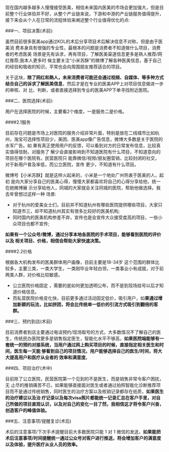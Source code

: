 


 
现在国内越多越多人慢慢接受医美，相信未来国内医美的市场会更加强大，但是目前整个行业体验并不好，从整个产业链来说，下游和中游的产业链服务值得提升，接下来会从个人在日常的流程体验来阐述整个行业值得优化的点:

###一、项目决策(术前):

虽然目前很多医美app通过KOL的术后分享项目术后解决信息不对称，但是由于医美消 费本身具有很强的专业性，最根本的问题是消费者不知道做什么项目，消费者的考虑医美 场景是先有诉求，再有项目，了解医美渠道信息更多是熟人推荐/网红推荐;我本人更多时 候主要关注“小米苏酥”的微博了解各种医美信息，基于自己的经验和吸收的知识，平常也会向周围朋友推荐适合的项目。

关于这块，**除了网红和熟人，未来消费者可能还会通过视频、自媒体、等多种方式结合自己的诉求了解医美信息**，然后才是在专业的医美APP上对项目信息做进一步的审核、对 比、判断，或者直接选择到专业的医美APP下单寻找附近医院。

###二、医院选择(术前):

 用户在选择医院的时候，主要看2个维度，一是服务二是价格。
 
####2.1服务

 目前存在问题是市场上对医院的服务介绍非常片面，特别是放在二线城市比如杭州，淘宝可选择性项目少，美团、医美app像广告信息，微博大多数是关于医院的水军广告。如 果有真正使用用户的反馈，可以看到对方的日常发布信息，比较真实值得信耐。对服务了 解少会直接影响到不知道医院有什么项目，不知道意向的项目在哪个医院有。民营医院只 能靠微信/视频/朋友圈营销，比较封闭的社交，对于新用户普及率低，而公立医院，宣传 更少，不知道有什么项目。
	
微博号【小米苏酥】就是这样火起来的，小米是一个地处广州热衷于医美的人，起初 是向大家分享自己的医美心得，慢慢大家都喜欢将自己的心得分享给他，统一在她微博展 示分享给他人，同城的大家就会关注同城的医院，帮助他做选择。我去年曾想过这样一种 场景:

* 对于杭州的爱美女士们，目前并不知道杭州有哪些医院提供哪些项目，大家只 知道市三，却不知道杭州其实有很多比较好的医美机构;
* 同时国内的医美机构参差不弃，宣传也是会宣传大众接受度高的项目，一些小 众项目也都不宣传;

**如果有一个公众号/微博，通过分享本地各医院的手术项目，能够看到医院的评价以及 相关项目、价格，相信会帮助大家快速决策。**

####2.2价格

根据各大机构发布的医美群体用户画像，目前主要是18-34岁 这个范围的群体比较多，主要三类，一类大学生，一类刚毕业年轻白领，一类事业小有成就，对于前两类人群，对价格比较敏感。

* 公立医院价格固定 ，需要的是如何更加透明公布，而不是到现场挂号以后才知道价格信息。 
* 而私营医院价格变化快，目前更多通过活动固定低价，吸引用户，如**果通过增加新颖的玩法，比如拼团，将会比传统单一低价的引流方式吸引到翻倍的客群。**

###三、预约到店(术前)

目前消费者到店主要通过电话预约/现场取号的方式，大多数情况不了解自己的医生，传统民办医院更多是销售指定医生，智能化水平不够高，**如果医院端能够有一套统一的预约对接系统，当用户通过网上购买项目的时候，直接指定相关医生和时间，医生每一天能 够看到自己的项目情况，用户能够选择自己的医生/时间，将大大提高用户和医疗从业者的 效率和满意度**。

###四、项目治疗(术中)

目前除了公立医院，民营医院第一个见到的不是医生，而是销售非常令客户困扰，无 止尽的推销痛苦不已，如果能够直接面对医生或者通过拍照智能化诊断推荐项目而不是通过传统销售，同时医生的治疗方案以及核销记录都存在纸质，**如果医生的治疗建议以及治 疗记录以及每次visa照片都能统一记录汇总在客户手里，对自己所做的项目直观认识，以及对自己的变化一目了然，我相信这才将令客户兴奋，创造客户的峰值体验。**

###五、注意事项/提醒复诊(术后)

术后的注意事项/下次手术提醒目前大多数医院只能 1 对 1 微信的发送，**如果能把术后注意事项/时间提醒统一通过公众号对客户进行推送，将会增加客户的满意度以及体验，提升医疗从业人员的效率。**